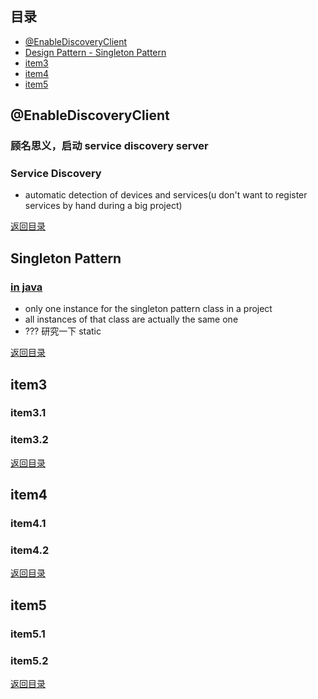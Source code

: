 ## <span id="jump0">目录<span>
  
  * [@EnableDiscoveryClient](#jump1)
  * [Design Pattern - Singleton Pattern](#jump2)
  * [item3](#jump3)
  * [item4](#jump4)
  * [item5](#jump5)

## <span id="jump1">@EnableDiscoveryClient<span>

  ### 顾名思义，启动 service discovery server
 
  ### Service Discovery
  
  * automatic detection of devices and services(u don't want to register services by hand during a big project)
  
[返回目录](#jump0)


## <span id="jump2">Singleton Pattern<span>
  
  ### [in java](https://www.tutorialspoint.com/design_pattern/singleton_pattern.htm)
  
  * only one instance for the singleton pattern class in a project
  * all instances of that class are actually the same one
  * ??? 研究一下 static
  
 
[返回目录](#jump0)

## <span id="jump3">item3<span>
  
  ### item3.1
 
  ### item3.2

[返回目录](#jump0)

## <span id="jump4">item4<span>
  
  ### item4.1
 
  ### item4.2

[返回目录](#jump0)


## <span id="jump5">item5<span>
  
  ### item5.1
 
  ### item5.2
  
[返回目录](#jump0)
